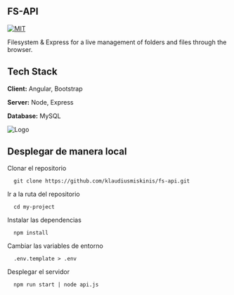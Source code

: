 ## FS-API 

[![MIT](https://img.shields.io/badge/Language-JavaScript-green)](https://img.shields.io/badge/Language-JavaScript-green)

Filesystem & Express for a live management of folders and files through the browser.

## Tech Stack

**Client:** Angular, Bootstrap

**Server:** Node, Express

**Database:** MySQL


![Logo](https://raw.githubusercontent.com/klaudiusmiskinis/Gestor-Documental/main/src/assets/favicon.png)
## Desplegar de manera local

Clonar el repositorio

```
  git clone https://github.com/klaudiusmiskinis/fs-api.git
```

Ir a la ruta del repositorio

```
  cd my-project
```

Instalar las dependencias

```
  npm install
```

Cambiar las variables de entorno

```
  .env.template > .env
```

Desplegar el servidor

```
  npm run start | node api.js
```

